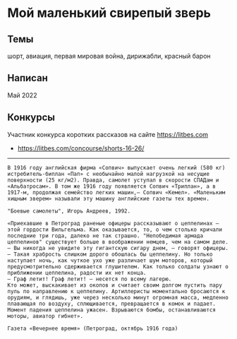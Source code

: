 # Мой маленький свирепый зверь

## Темы
шорт, авиация, первая мировая война, дирижабли, красный барон

## Написан
Май 2022

## Конкурсы
Участник конкурса коротких рассказов на сайте https://litbes.com
- https://litbes.com/concourse/shorts-16-26/


***
```
В 1916 году английская фирма «Сопвич» выпускает очень легкий (580 кг) истребитель-биплан «Пап» с необычайно малой нагрузкой на несущие поверхности (25 кг/м2). Правда, самолет уступал в скорости СПАДам и «Альбатросам». В том же 1916 году появляется Сопвич «Триплан», а в 1917-м, продолжая семейство легких машин,— Сопвич «Кемел». «Маленьким хищным зверем» называли эту машину английские газеты тех времен.  
  
"Боевые самолеты", Игорь Андреев, 1992.
```


```
«Приехавшие в Петроград раненые офицеры рассказывают о цеппелинах — этой гордости Вильгельма. Как оказывается, то, о чем столько кричали последние три года, далеко не так страшно. "Непобедимая армада цеппелинов" существует больше в воображении немцев, чем на самом деле.
— Вы никогда не увидите эту гигантскую сигару днем, — говорят офицеры. — Такая храбрость слишком дорого обошлась бы цеппелину. Но только наступает ночь, как чуткое ухо уже различает шум моторов, который предусмотрительно сдерживается глушителем. Как только солдаты узнают о приближении цеппелина, радости их нет конца.
— Граф летит! Граф летит! — несется по всему лагерю.
Кто может, выскакивает из окопов и считает своим долгом пустить пару пуль по направлению к цеппелину. Артиллеристы моментально бросаются к орудиям, и глядишь, уже через несколько минут огромная масса, медленно плавающая по воздуху, сплющивается, превращается в комок и падает. Момент падения цеппелина ужасен. Взрываются бомбы, останавливаются моторы, авиатор гибнет».  
  
Газета «Вечернее время» (Петроград, октябрь 1916 года)
```